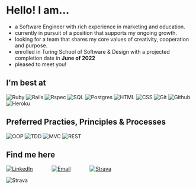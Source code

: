 # Hello! I am...
- a Software Engineer with rich experience in marketing and education.
- currently in pursuit of a position that supports my ongoing growth.
- looking for a team that shares my core values of creativity, cooperation and purpose.
- enrolled in Turing School of Software & Design with a projected completion date in __June of 2022__
- pleased to meet you!

## I'm best at
![Ruby](https://user-images.githubusercontent.com/64919819/113647913-f78da900-9648-11eb-90e6-6db4f7fa39bb.png)
![Rails](https://user-images.githubusercontent.com/64919819/113647936-ffe5e400-9648-11eb-88b7-a85a0a20ca92.png)
![Rspec](https://user-images.githubusercontent.com/64919819/113648167-6965f280-9649-11eb-8794-0f1082ae8d1c.png)
![SQL](https://user-images.githubusercontent.com/64919819/113647954-0aa07900-9649-11eb-94fa-53a435261ecf.png)
![Postgres](https://user-images.githubusercontent.com/64919819/113648154-63701180-9649-11eb-9424-b3c6d1eeae4f.png)
![HTML](https://user-images.githubusercontent.com/64919819/113647961-10965a00-9649-11eb-91e6-271efbae7d28.png)
![CSS](https://user-images.githubusercontent.com/64919819/113647974-15f3a480-9649-11eb-90a6-0e5716a2f6a5.png)
![Git](https://user-images.githubusercontent.com/64919819/113648232-81d60d00-9649-11eb-8ea4-0ff5e399afb6.png)
![Github](https://user-images.githubusercontent.com/64919819/113648263-8ef2fc00-9649-11eb-92ee-e17ac79c0627.png)
![Heroku](https://user-images.githubusercontent.com/64919819/113648465-e1ccb380-9649-11eb-904d-3e23e9f7bdb1.png)

<!-- ## Im learning:
![Go](https://user-images.githubusercontent.com/64919819/113648624-235d5e80-964a-11eb-827b-ed2cd5e12a19.png)
![GraphQL](https://user-images.githubusercontent.com/64919819/113648746-5bfd3800-964a-11eb-9fb4-cf3edcd9ca71.png)
![JavaScript](https://user-images.githubusercontent.com/64919819/113648927-b7c7c100-964a-11eb-8379-fd7978f82837.png)
![Node](https://user-images.githubusercontent.com/64919819/113648946-c0b89280-964a-11eb-90a7-802b5282805c.png)
![Express](https://user-images.githubusercontent.com/64919819/113648975-ce6e1800-964a-11eb-8aee-e72bdf0059bf.png)
![CircleCI](https://user-images.githubusercontent.com/64919819/113648644-29ebd600-964a-11eb-91a3-1e50b7c415aa.png)
![AWS](https://img.shields.io/badge/AWS%20-%23FF9900.svg?&style=for-the-badge&logo=amazon-aws&logoColor=white")
-->
## Preferred Practies, Principles & Processes
![OOP](https://user-images.githubusercontent.com/64919819/113648808-77684300-964a-11eb-8575-05aeaa946a6f.png)
![TDD](https://user-images.githubusercontent.com/64919819/113648827-7f27e780-964a-11eb-8f9e-dfdc2ed077c5.png)
![MVC](https://user-images.githubusercontent.com/64919819/113648848-8949e600-964a-11eb-833f-91872b6f3fe0.png)
![REST](https://user-images.githubusercontent.com/64919819/113648856-8ea73080-964a-11eb-8e85-6f580a54eaca.png)

## Find me here
[![LinkedIn](https://user-images.githubusercontent.com/91342410/156677668-405eaa47-f782-4913-b9db-128c2f54ff0d.png)](https://www.linkedin.com/in/mark-ertmer-aa93981ab/) &nbsp;&nbsp;&nbsp;&nbsp;&nbsp;&nbsp;&nbsp;&nbsp;&nbsp;&nbsp;&nbsp;
[![Email](https://user-images.githubusercontent.com/64919819/113643567-d4aac700-963f-11eb-82e3-3b79ec3bd177.png)](mailto:mark.ertmer@gmail.com) &nbsp;&nbsp;&nbsp;&nbsp;&nbsp;&nbsp;&nbsp;&nbsp;&nbsp;&nbsp;&nbsp;
[![Strava](https://user-images.githubusercontent.com/91342410/156678378-e607f984-5e4a-4faf-ac0b-1be8bc562e9d.png)](https://www.strava.com/athletes/19642981)






<!--
**markertmer/markertmer** is a ✨ _special_ ✨ repository because its `README.md` (this file) appears on your GitHub profile.

![LinkedIN](https://user-images.githubusercontent.com/91342410/156677668-405eaa47-f782-4913-b9db-128c2f54ff0d.png)
![Strava](https://user-images.githubusercontent.com/91342410/156677691-5cd38a5e-09f6-4f1e-83af-6ef8e7378258.png)


Here are some ideas to get you started:

- 🔭 I’m currently working on ...
- 🌱 I’m currently learning ...
- 👯 I’m looking to collaborate on ...
- 🤔 I’m looking for help with ...
- 💬 Ask me about ...
- 📫 How to reach me: ...
- 😄 Pronouns: ...
- ⚡ Fun fact: ...
-->
![Strava](https://user-images.githubusercontent.com/91342410/156678378-e607f984-5e4a-4faf-ac0b-1be8bc562e9d.png)
